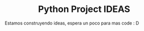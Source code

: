 <div> 
  <h1 align="center">Python Project IDEAS</h1>
</div>

Estamos construyendo ideas, espera un poco para mas code : D
